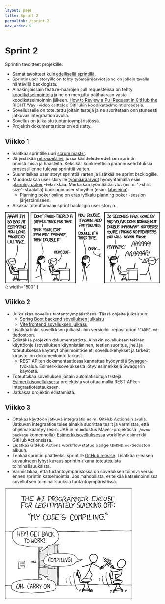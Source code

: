 ```yaml
---
layout: page
title: Sprint 2
permalink: /sprint-2
nav_order: 5
---
```


# Sprint 2

Sprintin tavoitteet projektille:

- Samat tavoitteet kuin [edellisellä sprintillä](/sprint-1).
- Sprintin user storyille on tehty työmääräarviot ja ne on jollain tavalla nähtävillä backlogista.
- Ainakin joissain feature-haarojen pull requesteissa on tehty [koodikatselmointeja](https://docs.github.com/en/pull-requests/collaborating-with-pull-requests/reviewing-changes-in-pull-requests/about-pull-request-reviews) ja ne on mergattu päähaaraan vasta koodikatselmoinnin jälkeen. [How to Review a Pull Request in GitHub the RIGHT Way](https://www.youtube.com/watch?v=lSnbOtw4izI) -video esittelee GitHubin koodikatselmointiprosessia.
- Sovellukselle on toteutettu joitain testejä ja ne suoritetaan onnistuneesti jatkuvan integraation avulla.
- Sovellus on julkaistu tuotantoympäristössä.
- Projektin dokumentaatiota on edistetty.

## Viikko 1

- Valitkaa sprintille uusi [scrum master](https://www.scrum.org/resources/what-is-a-scrum-master).
- Järjestäkää [retrospektiivi](https://www.teamretro.com/retrospectives/mad-sad-glad-retrospective), jossa käsittelette edellisen sprintin onnistumisia ja haasteita. Keksikää konkreettisia parannusehdotuksia prosessillenne tulevaa sprinttiä varten.
- Suunnitelkaa user storyt sprinttiä varten ja lisätkää ne sprint backlogille.
- Muodostakaa user storyille [työmääräarviot](https://activecollab.com/blog/project-management/t-shirt-sizing) hyödyntämällä esim. [planning poker](https://www.mountaingoatsoftware.com/agile/planning-poker) -tekniikkaa. Merkatkaa työmääräarviot (esim. "t-shirt size"-skaalalla) backlogin user storyihin (esim. [labeleina](https://docs.github.com/en/issues/using-labels-and-milestones-to-track-work/managing-labels)).
  - [Planning poker online](https://planningpokeronline.com/) on eräs työkalu planning poker -session järjestämiseen.
- Alkakaa toteuttamaan sprint backlogin user storyja.

![Planning](/assets/planning.png){: width="500" }

## Viikko 2

- Julkaiskaa sovellus tuotantoympäristössä. Tässä ohjeite julkaisuun:
  - [Spring Boot backend sovelluksen julkaisu](https://software-development-project-1.github.io/backend-deployment)
  - [Vite frontend sovelluksen julkaisu](https://software-development-project-1.github.io/frontend-deployment)
- Lisätkää linkit sovelluksen julkaistuihin versioihin repositorion `README.md`-tiedostoon.
- Edistäkää projektin dokumentaatiota. Ainakin sovelluksen tekinen käyttöohje (sovelluksen käynnistäminen, testien suoritus, jne.) ja toteutuksessa käytetyt ohjelmointikielet, sovelluskehykset ja tärkeät kirjastot on dokumentointu tarkasti.
  - REST API:en dokumentaatiossa kannattaa hyödyntää [Swagger](https://www.baeldung.com/spring-rest-openapi-documentation)-työkalua. [Esimerkkisoveluksesta](https://github.com/hh-ohjelmistoprojekti-2/spring-boot-vite-example) lötyy esimerkkejä Swaggerin käytöstä.
- Toteuttakaa sovelluksen joitain automatisoituja testejä. [Esimerkkisovelluksesta](https://github.com/hh-ohjelmistoprojekti-2/spring-boot-vite-example) projektista voi ottaa mallia REST API:en integraatiotestaukseen.
- Jatkakaa projektin edistämistä.

## Viikko 3

- Ottakaa käyttöön jatkuva integraatio esim. [GitHub Actionsin](https://docs.github.com/en/actions/learn-github-actions/understanding-github-actions) avulla. Jatkuvan integraation tulee ainakin suorittaa testit ja varmistaa, että ohjelma kääntyy (esim. JAR:in muodostus Maven-projektissa `./mvnw package`-komennolla). [Esimerkkisovelluksessa](https://github.com/hh-ohjelmistoprojekti-2/spring-boot-vite-example/blob/main/.github/workflows/ci.yml) workflow-esimerkki GitHub Actionsissa.
- Lisätkää GitHub Actions workflow [status badge](https://docs.github.com/en/actions/monitoring-and-troubleshooting-workflows/monitoring-workflows/adding-a-workflow-status-badge) `README.md`-tiedoston alkuun.
- Tehkää sprintin päätteeksi sprintille [GitHub release](https://docs.github.com/en/repositories/releasing-projects-on-github/managing-releases-in-a-repository). Lisätkää releasen kuvaukseen lyhyt kuvaus sprintin aikana toteutetuista toiminallisuuksista.
- Varmistakaa, että tuotantoympäristössä on sovelluksen toimiva versio ennen sprintin katselmointia. Jos mahdollista, esitelkää katselmoinnissa sovelluksen toiminallisuuksia tuotantoympäristössä.

![Pull request](/assets/compiling.png)
